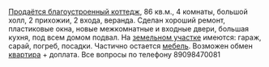 <a href="http://vanino27.ru/viewtopic.php?f=11&t=14">Продаётся благоустроенный коттедж</a>, 86 кв.м., 4 комнаты, большой холл, 2 прихожии, 2 входа, веранда. Сделан хороший ремонт, пластиковые окна, новые межкомнатные и входные двери, большая кухня, под всем домом подвал. На <a href="http://vanino27.ru/viewforum.php?f=12">земельном участке</a> имеются: гараж, сарай, погреб, посадки.
Частично остается <a href="http://vanino27.ru/viewforum.php?f=63">мебель</a>. Возможен обмен <a href="http://vanino27.ru/viewforum.php?f=9">квартира</a> + доплата.
Все вопросы по телефону 89098470081
